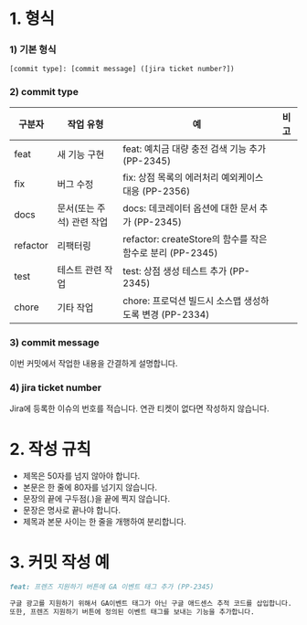# 1. 형식

### 1) 기본 형식

```
[commit type]: [commit message] ([jira ticket number?])
```

### 2) commit type

| 구분자   | 작업 유형                 | 예                                                        | 비고 |
| -------- | ------------------------- | --------------------------------------------------------- | ---- |
| feat     | 새 기능 구현              | feat: 예치금 대량 충전 검색 기능 추가 (PP-2345)           |      |
| fix      | 버그 수정                 | fix: 상점 목록의 에러처리 예외케이스 대응 (PP-2356)       |      |
| docs     | 문서(또는 주석) 관련 작업 | docs: 데코레이터 옵션에 대한 문서 추가 (PP-2345)          |      |
| refactor | 리팩터링                  | refactor: createStore의 함수를 작은 함수로 분리 (PP-2345) |      |
| test     | 테스트 관련 작업          | test: 상점 생성 테스트 추가 (PP-2345)                     |      |
| chore    | 기타 작업                 | chore: 프로덕션 빌드시 소스맵 생성하도록 변경 (PP-2334)   |      |

### 3) commit message

이번 커밋에서 작업한 내용을 간결하게 설명합니다.

### 4) jira ticket number

Jira에 등록한 이슈의 번호를 적습니다. 
연관 티켓이 없다면 작성하지 않습니다.



# 2. 작성 규칙

- 제목은 50자를 넘지 않아야 합니다.
- 본문은 한 줄에 80자를 넘기지 않습니다.
- 문장의 끝에 구두점(.)을 끝에 찍지 않습니다.
- 문장은 명사로 끝나야 합니다.
- 제목과 본문 사이는 한 줄을 개행하여 분리합니다.



# 3. 커밋 작성 예

```markdown
feat: 프렌즈 지원하기 버튼에 GA 이벤트 태그 추가 (PP-2345)

구글 광고를 지원하기 위해서 GA이벤트 태그가 아닌 구글 애드센스 추적 코드를 삽입합니다.
또한, 프렌즈 지원하기 버튼에 정의된 이벤트 태그를 보내는 기능을 추가합니다.
```

